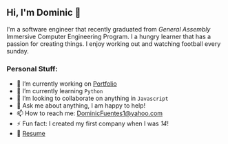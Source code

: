 ## Hi, I'm Dominic 👋


I'm a software engineer that recently graduated from *General Assembly* Immersive Computer Engineering Program. I a hungry learner that has a passion for creating things. I enjoy working out and watching football every sunday.

### Personal Stuff:

- 🔭 I’m currently working on [Portfolio](https://github.com/fuentesdominic/portfolio)
- 🌱 I’m currently learning `Python` 
- 👯 I’m looking to collaborate on anything in `Javascript`
- 💬 Ask me about anything, I am happy to help!
- 📫 How to reach me: DominicFuentes1@yahoo.com 
- ⚡ Fun fact: I created my first company when I was *14*!
- 📝 [Resume](https://docs.google.com/document/d/1o3K0z0WXmDIdhnMsbR6pr8xgLFgdyP95zz16lhncAu4/edit?usp=sharing)

